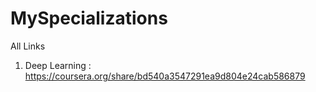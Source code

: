 # MySpecializations
All Links
1. Deep Learning :
    https://coursera.org/share/bd540a3547291ea9d804e24cab586879
    
